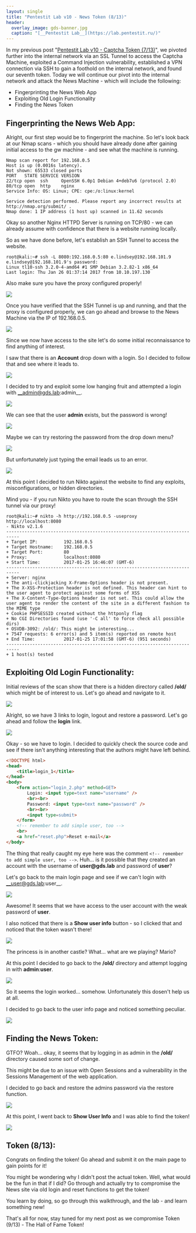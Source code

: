 ```yaml
---
layout: single
title: "Pentestit Lab v10 - News Token (8/13)"
header:
  overlay_image: gds-banner.jpg
  caption: "[__Pentestit Lab__](https://lab.pentestit.ru/)"
---
```


In my previous post "[Pentestit Lab v10 - Captcha Token (7/13)](https://jhalon.github.io/pentestit-lab-10-captcha-token/)", we pivoted further into the internal network via an SSL Tunnel to access the Captcha Machine, exploited a Command Injection vulnerability, established a VPN connection via SSH to gain a foothold on the internal network, and found our seventh token. Today we will continue our pivot into the internal network and attack the News Machine - which will include the following:

* Fingerprinting the News Web App
* Exploiting Old Login Functionality
* Finding the News Token

## Fingerprinting the News Web App:

Alright, our first step would be to fingerprint the machine. So let's look back at our Nmap scans - which you should have already done after gaining initial access to the gw machine - and see what the machine is running.


```console
Nmap scan report for 192.168.0.5
Host is up (0.0016s latency).
Not shown: 65533 closed ports
PORT   STATE SERVICE VERSION
22/tcp open  ssh     OpenSSH 6.0p1 Debian 4+deb7u6 (protocol 2.0)
80/tcp open  http    nginx
Service Info: OS: Linux; CPE: cpe:/o:linux:kernel

Service detection performed. Please report any incorrect results at http://nmap.org/submit/ .
Nmap done: 1 IP address (1 host up) scanned in 11.62 seconds
```

Okay so another Nginx HTTPD Server is running on TCP/80 - we can already assume with confidence that there is a website running locally.

So as we have done before, let's establish an SSH Tunnel to access the website.

```console
root@kali:~# ssh -L 8080:192.168.0.5:80 e.lindsey@192.168.101.9
e.lindsey@192.168.101.9's password: 
Linux tl10-ssh 3.2.0-4-amd64 #1 SMP Debian 3.2.82-1 x86_64
Last login: Thu Jan 26 01:37:14 2017 from 10.10.197.130
```

Also make sure you have the proxy configured properly!

<a href="/images/gds7-1.png"><img src="/images/gds7-1.png"></a>

Once you have verified that the SSH Tunnel is up and running, and that the proxy is configured properly, we can go ahead and browse to the News Machine via the IP of 192.168.0.5.

<a href="/images/gds8-1.png"><img src="/images/gds8-1.png"></a>

Since we now have access to the site let's do some initial reconnaissance to find anything of interest.

I saw that there is an __Account__ drop down with a login. So I decided to follow that and see where it leads to.

<a href="/images/gds8-2.png"><img src="/images/gds8-2.png"></a>

I decided to try and exploit some low hanging fruit and attempted a login with __admin@gds.lab:admin__.

<a href="/images/gds8-3.png"><img src="/images/gds8-3.png"></a>

We can see that the user __admin__ exists, but the password is wrong!

<a href="/images/gds8-4.png"><img src="/images/gds8-4.png"></a>

Maybe we can try restoring the password from the drop down menu?

<a href="/images/gds8-5.png"><img src="/images/gds8-5.png"></a>

But unfortunately just typing the email leads us to an error.

<a href="/images/gds8-6.png"><img src="/images/gds8-6.png"></a>

At this point I decided to run Nikto against the website to find any exploits, misconfigurations, or hidden directories.

Mind you - if you run Nikto you have to route the scan through the SSH tunnel via our proxy!

```console
root@kali:~# nikto -h http://192.168.0.5 -useproxy http://localhost:8080
- Nikto v2.1.6
---------------------------------------------------------------------------
+ Target IP:          192.168.0.5
+ Target Hostname:    192.168.0.5
+ Target Port:        80
+ Proxy:              localhost:8080
+ Start Time:         2017-01-25 16:46:07 (GMT-6)
---------------------------------------------------------------------------
+ Server: nginx
+ The anti-clickjacking X-Frame-Options header is not present.
+ The X-XSS-Protection header is not defined. This header can hint to the user agent to protect against some forms of XSS
+ The X-Content-Type-Options header is not set. This could allow the user agent to render the content of the site in a different fashion to the MIME type
+ Cookie PHPSESSID created without the httponly flag
+ No CGI Directories found (use '-C all' to force check all possible dirs)
+ OSVDB-3092: /old/: This might be interesting...
+ 7547 requests: 6 error(s) and 5 item(s) reported on remote host
+ End Time:           2017-01-25 17:01:58 (GMT-6) (951 seconds)
---------------------------------------------------------------------------
+ 1 host(s) tested
```

## Exploiting Old Login Functionality:

Initial reviews of the scan show that there is a hidden directory called __/old/__ which might be of interest to us. Let's go ahead and navigate to it.

<a href="/images/gds8-7.png"><img src="/images/gds8-7.png"></a>

Alright, so we have 3 links to login, logout and restore a password. Let's go ahead and follow the __login__ link.

<a href="/images/gds8-8.png"><img src="/images/gds8-8.png"></a>

Okay - so we have to login. I decided to quickly check the source code and see if there isn't anything interesting that the authors might have left behind.

```html
<!DOCTYPE html>
<head>
	<title>login_1</title>
</head>
<body>
	<form action="login_2.php" method=GET>
		Login: <input type=text name="username" />
		<br><br>
		Password: <input type=text name="password" />
		<br><br>
		<input type=submit>
	</form>
	<!-- remember to add simple user, too -->
	<br>
	<a href="reset.php">Reset e-mail</a>
</body>
```

The thing that really caught my eye here was the comment `<!-- remember to add simple user, too -->`. Huh... is it possible that they created an account with the username of __user@gds.lab__ and password of __user__?

Let's go back to the main login page and see if we can't login with __user@gds.lab:user__.

<a href="/images/gds8-9.png"><img src="/images/gds8-9.png"></a>

Awesome! It seems that we have access to the user account with the weak password of __user__.

I also noticed that there is a __Show user info__ button - so I clicked that and noticed that the token wasn't there!

<a href="/images/gds8-10.png"><img src="/images/gds8-10.png"></a>

The princess is in another castle? What... what are we playing? Mario? 

At this point I decided to go back to the __/old/__ directory and attempt logging in with __admin__:__user__.

<a href="/images/gds8-11.png"><img src="/images/gds8-11.png"></a>

So it seems the login worked... somehow. Unfortunately this dosen't help us at all.

I decided to go back to the user info page and noticed something peculiar.

<a href="/images/gds8-12.png"><img src="/images/gds8-12.png"></a>

## Finding the News Token:

GTFO? Woah... okay, it seems that by logging in as admin in the __/old/__ directory caused some sort of change.

This might be due to an issue with Open Sessions and a vulnerability in the Sessions Management of the web application.

I decided to go back and restore the admins password via the restore function.

<a href="/images/gds8-13.png"><img src="/images/gds8-13.png"></a>

At this point, I went back to __Show User Info__ and I was able to find the token!

<a href="/images/gds8-14.png"><img src="/images/gds8-14.png"></a>


## Token (8/13):

Congrats on finding the token! Go ahead and submit it on the main page to gain points for it!

You might be wondering why I didn't post the actual token. Well, what would be the fun in that if I did? Go through and actually try to compromise the News site via old login and reset functions to get the token!

You learn by doing, so go through this walkthrough, and the lab - and learn something new!

That's all for now, stay tuned for my next post as we compromise Token (9/13) - The Hall of Fame Token!
